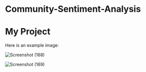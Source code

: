 # Community-Sentiment-Analysis

# My Project

Here is an example image:

![Screenshot (168)](https://github.com/user-attachments/assets/9ee997bd-4606-4ae7-b064-a673fe3b98c9)


![Screenshot (169)](https://github.com/user-attachments/assets/a6a40199-5681-4d79-a6ea-78a42b5a0a07)
